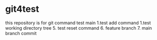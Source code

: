 # git4test
this repository is for git command test main
1.test add command
1.test working directory tree
5. test reset command
6. feature branch
7. main branch commit

